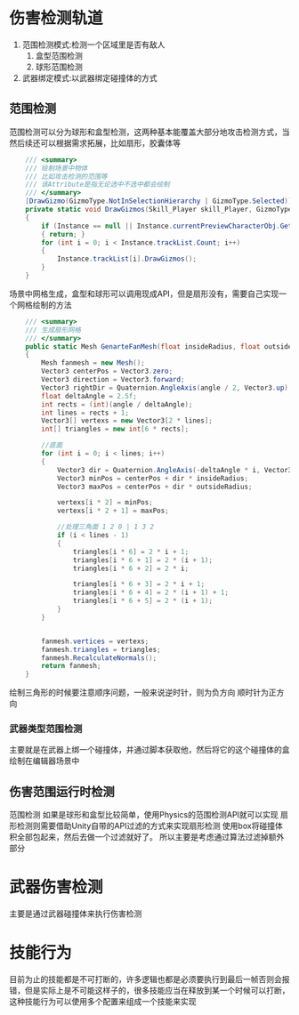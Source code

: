 # 伤害检测轨道
1. 范围检测模式:检测一个区域里是否有敌人
    1. 盒型范围检测
    2. 球形范围检测
2. 武器绑定模式:以武器绑定碰撞体的方式


## 范围检测
范围检测可以分为球形和盒型检测，这两种基本能覆盖大部分地攻击检测方式，当然后续还可以根据需求拓展，比如扇形，胶囊体等

```cs
    /// <summary>
    /// 绘制场景中物体
    /// 比如攻击检测的范围等
    /// 该Attribute是指无论选中不选中都会绘制
    /// </summary>
    [DrawGizmo(GizmoType.NotInSelectionHierarchy | GizmoType.Selected)]
    private static void DrawGizmos(Skill_Player skill_Player, GizmoType gizmoType)
    {
        if (Instance == null || Instance.currentPreviewCharacterObj.GetComponent<Skill_Player>() != skill_Player)
        { return; }
        for (int i = 0; i < Instance.trackList.Count; i++)
        {
            Instance.trackList[i].DrawGizmos();
        }
    }
```

场景中网格生成，盒型和球形可以调用现成API，但是扇形没有，需要自己实现一个网格绘制的方法

```cs
    /// <summary>
    /// 生成扇形网格
    /// </summary>
    public static Mesh GenarteFanMesh(float insideRadius, float outsideRadius, float height, float angle)
    {
        Mesh fanmesh = new Mesh();
        Vector3 centerPos = Vector3.zero;
        Vector3 direction = Vector3.forward;
        Vector3 rightDir = Quaternion.AngleAxis(angle / 2, Vector3.up) * direction;
        float deltaAngle = 2.5f;
        int rects = (int)(angle / deltaAngle);
        int lines = rects + 1;
        Vector3[] vertexs = new Vector3[2 * lines];
        int[] triangles = new int[6 * rects];

        //底面
        for (int i = 0; i < lines; i++)
        {
            Vector3 dir = Quaternion.AngleAxis(-deltaAngle * i, Vector3.up) * rightDir;
            Vector3 minPos = centerPos + dir * insideRadius;
            Vector3 maxPos = centerPos + dir * outsideRadius;

            vertexs[i * 2] = minPos;
            vertexs[i * 2 + 1] = maxPos;

            //处理三角面 1 2 0 | 1 3 2
            if (i < lines - 1)
            {
                triangles[i * 6] = 2 * i + 1;
                triangles[i * 6 + 1] = 2 * (i + 1);
                triangles[i * 6 + 2] = 2 * i;

                triangles[i * 6 + 3] = 2 * i + 1;
                triangles[i * 6 + 4] = 2 * (i + 1) + 1;
                triangles[i * 6 + 5] = 2 * (i + 1);
            }
        }


        fanmesh.vertices = vertexs;
        fanmesh.triangles = triangles;
        fanmesh.RecalculateNormals();
        return fanmesh;
    }
```
绘制三角形的时候要注意顺序问题，一般来说逆时针，则为负方向
顺时针为正方向

### 武器类型范围检测
主要就是在武器上绑一个碰撞体，并通过脚本获取他，然后将它的这个碰撞体的盒绘制在编辑器场景中

## 伤害范围运行时检测
范围检测 如果是球形和盒型比较简单，使用Physics的范围检测API就可以实现
扇形检测则需要借助Unity自带的API过滤的方式来实现扇形检测
使用box将碰撞体积全部包起来，然后去做一个过滤就好了。
所以主要是考虑通过算法过滤掉额外部分

# 武器伤害检测
主要是通过武器碰撞体来执行伤害检测

# 技能行为
目前为止的技能都是不可打断的，许多逻辑也都是必须要执行到最后一帧否则会报错，但是实际上是不可能这样子的，很多技能应当在释放到某一个时候可以打断，这种技能行为可以使用多个配置来组成一个技能来实现
